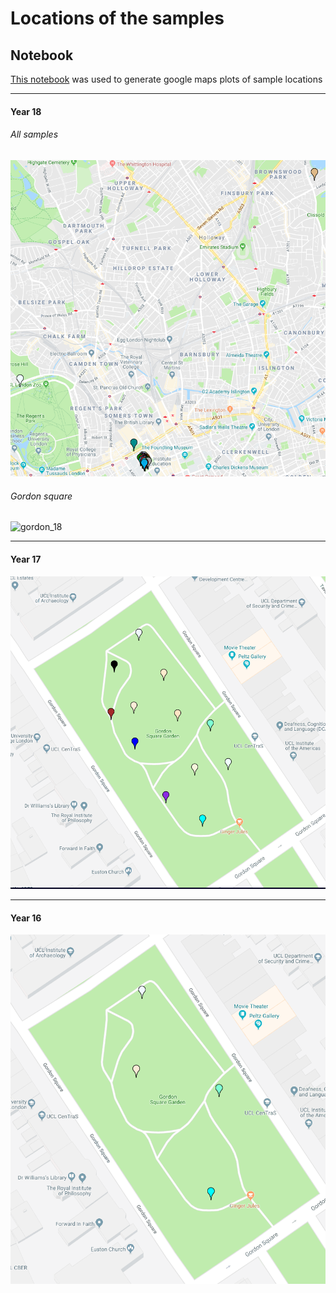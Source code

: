 # Locations of the samples

## Notebook

[This notebook](./locations.ipynb) was used to generate google maps plots of sample locations

***

#### Year 18

###### All samples

![all_18](./screenshots/18_all.png)

###### Gordon square

![gordon_18](./screenshots/18_gordon,png)

***

#### Year 17

![17](./screenshots/17_gordon.png)

***

#### Year 16

![16](./screenshots/16_gordon.png)
